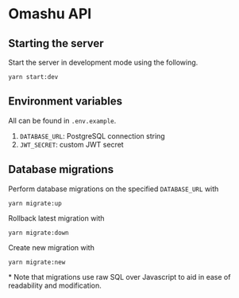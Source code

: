 # Omashu API

## Starting the server

Start the server in development mode using the following.

```
yarn start:dev
```

## Environment variables

All can be found in `.env.example`.

1. `DATABASE_URL`: PostgreSQL connection string
2. `JWT_SECRET`: custom JWT secret

## Database migrations

Perform database migrations on the specified `DATABASE_URL` with

```
yarn migrate:up
```

Rollback latest migration with

```
yarn migrate:down
```

Create new migration with

```
yarn migrate:new
```

\* Note that migrations use raw SQL over Javascript to aid in ease of readability and modification.